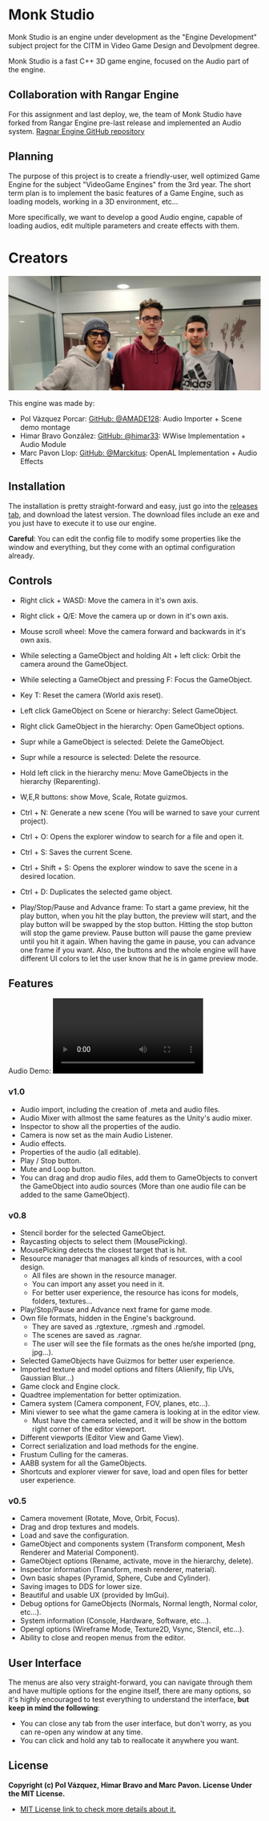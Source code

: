 # Monk Studio
Monk Studio is an engine under development as the "Engine Development" subject project for the CITM in Video Game Design and Devolpment degree. 

Monk Studio is a fast C++ 3D game engine, focused on the Audio part of the engine.

## Collaboration with Rangar Engine

For this assignment and last deploy, we, the team of Monk Studio have forked from Rangar Engine pre-last release and implemented an Audio system.
[Ragnar Engine GitHub repository](https://github.com/UriKurae/Ragnar-Engine)

## Planning

The purpose of this project is to create a friendly-user, well optimized Game Engine for the subject "VideoGame Engines" from the 3rd year. The short term plan is to implement the basic features of a Game Engine, such as loading models, working in a 3D environment, etc...

More specifically, we want to develop a good Audio engine, capable of loading audios, edit multiple parameters and create effects with them.

# Creators

<img src="WebPage/teamphoto.jpeg">

This engine was made by:
- Pol Vázquez Porcar: [GitHub: @AMADE128](https://github.com/Amade128): Audio Importer + Scene demo montage
- Himar Bravo González: [GitHub: @himar33](https://github.com/himar33): WWise Implementation + Audio Module
- Marc Pavon Llop: [GitHub: @Marckitus](https://github.com/Marckitus): OpenAL Implementation + Audio Effects

## Installation

The installation is pretty straight-forward and easy, just go into the [releases tab](https://github.com/AMADE128/MonkStudio/releases), and download the latest version.
The download files include an exe and you just have to execute it to use our engine.

**Careful**: You can edit the config file to modify some properties like the window and everything, but they come with an optimal configuration already.

## Controls

- Right click + WASD: Move the camera in it's own axis.
- Right click + Q/E: Move the camera up or down in it's own axis.
- Mouse scroll wheel: Move the camera forward and backwards in it's own axis.
- While selecting a GameObject and holding Alt + left click: Orbit the camera around the GameObject.
- While selecting a GameObject and pressing F: Focus the GameObject.
- Key T: Reset the camera (World axis reset).
- Left click GameObject on Scene or hierarchy: Select GameObject.
- Right click GameObject in the hierarchy: Open GameObject options.
- Supr while a GameObject is selected: Delete the GameObject.
- Supr while a resource is selected: Delete the resource.
- Hold left click in the hierarchy menu: Move GameObjects in the hierarchy (Reparenting).
- W,E,R buttons: show Move, Scale, Rotate guizmos. 
- Ctrl + N: Generate a new scene (You will be warned to save your current project).
- Ctrl + O: Opens the explorer window to search for a file and open it.
- Ctrl + S: Saves the current Scene.
- Ctrl + Shift + S: Opens the explorer window to save the scene in a desired location.
- Ctrl + D: Duplicates the selected game object.

- Play/Stop/Pause and Advance frame: To start a game preview, hit the play button, when you hit the play button, the preview will start, and the play button will be swapped by
the stop button. Hitting the stop button will stop the game preview.
Pause button will pause the game preview until you hit it again. When having the game in pause, you can advance one frame if you want. Also, the buttons and the whole engine will have different UI colors to let the user know that he is in game preview mode.

## Features

Audio Demo: <video src="WebPage/DemoVideo.mp4">

### v1.0

- Audio import, including the creation of .meta and audio files.
- Audio Mixer with allmost the same features as the Unity's audio mixer.
- Inspector to show all the properties of the audio.
- Camera is now set as the main Audio Listener.
- Audio effects.
- Properties of the audio (all editable).
- Play / Stop button.
- Mute and Loop button.
- You can drag and drop audio files, add them to GameObjects to convert the GameObject into audio sources (More than one audio file can be added to the same GameObject).

### v0.8

- Stencil border for the selected GameObject.
- Raycasting objects to select them (MousePicking).
- MousePicking detects the closest target that is hit.
- Resource manager that manages all kinds of resources, with a cool design.
  - All files are shown in the resource manager.
  - You can import any asset you need in it.
  - For better user experience, the resource has icons for models, folders, textures...
- Play/Stop/Pause and Advance next frame for game mode.
- Own file formats, hidden in the Engine's background.
  - They are saved as .rgtexture, .rgmesh and .rgmodel.
  - The scenes are saved as .ragnar.
  - The user will see the file formats as the ones he/she imported (png, jpg...).
- Selected GameObjects have Guizmos for better user experience.
- Imported texture and model options and filters (Alienify, flip UVs, Gaussian Blur...)
- Game clock and Engine clock.
- Quadtree implementation for better optimization.
- Camera system (Camera component, FOV, planes, etc...).
- Mini viewer to see what the game camera is looking at in the editor view.
  - Must have the camera selected, and it will be show in the bottom right corner of the editor viewport. 
- Different viewports (Editor View and Game View).
- Correct serialization and load methods for the engine.
- Frustum Culling for the cameras.
- AABB system for all the GameObjects.
- Shortcuts and explorer viewer for save, load and open files for better user experience.

### v0.5

- Camera movement (Rotate, Move, Orbit, Focus).
- Drag and drop textures and models.
- Load and save the configuration.
- GameObject and components system (Transform component, Mesh Renderer and Material Component).
- GameObject options (Rename, activate, move in the hierarchy, delete).
- Inspector information (Transform, mesh renderer, material).
- Own basic shapes (Pyramid, Sphere, Cube and Cylinder).
- Saving images to DDS for lower size.
- Beautiful and usable UX (provided by ImGui).
- Debug options for GameObjects (Normals, Normal length, Normal color, etc...).
- System information (Console, Hardware, Software, etc...).
- Opengl options (Wireframe Mode, Texture2D, Vsync, Stencil, etc...).
- Ability to close and reopen menus from the editor.


## User Interface

The menus are also very straight-forward, you can navigate through them and have multiple options for the engine itself, there are many options, so it's highly encouraged to test everything to understand the interface, **but keep in mind the following**:
- You can close any tab from the user interface, but don't worry, as you can re-open any window at any time.
- You can click and hold any tab to reallocate it anywhere you want.

## License

**Copyright (c) Pol Vázquez, Himar Bravo and Marc Pavon. License Under the MIT License.**

- [MIT License link to check more details about it.](https://opensource.org/licenses/MIT)
